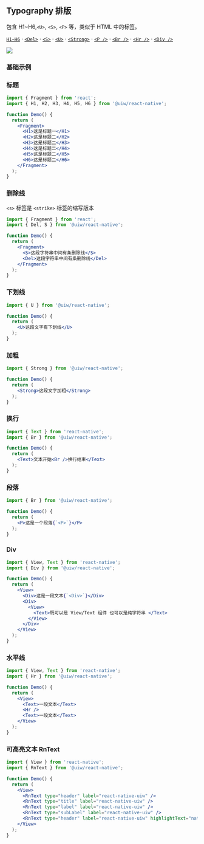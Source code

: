 Typography 排版
---

包含 H1~H6,`<U>`, `<S>`, `<P>` 等，类似于 HTML 中的标签。

[`H1~H6`](#标题) · [`<Del>`](#删除线) · [`<S>`](#删除线) · [`<U>`](#下划线) · [`<Strong>`](#加粗) · [`<P />`](#段落) · [`<Br />`](#换行) · [`<Hr />`](#水平线) · [`<Div />`](#div)

![](https://user-images.githubusercontent.com/57083007/146734264-8cb81fae-c4b5-4e02-9794-627442e580c9.png)<!--rehype:style=zoom: 33%;float: right; margin-left: 15px;-->

### 基础示例

### 标题

```jsx
import { Fragment } from 'react';
import { H1, H2, H3, H4, H5, H6 } from '@uiw/react-native';

function Demo() {
  return (
    <Fragment>
      <H1>这是标题一</H1>
      <H2>这是标题二</H2>
      <H3>这是标题二</H3>
      <H4>这是标题二</H4>
      <H5>这是标题二</H5>
      <H6>这是标题二</H6>
    </Fragment>
  );
}
```

### 删除线

`<s>` 标签是 `<strike>` 标签的缩写版本

```jsx
import { Fragment } from 'react';
import { Del, S } from '@uiw/react-native';

function Demo() {
  return (
    <Fragment>
      <S>这段字符串中间有条删除线</S>
      <Del>这段字符串中间有条删除线</Del>
    </Fragment>
  );
}
```

### 下划线

```jsx
import { U } from '@uiw/react-native';

function Demo() {
  return (
    <U>这段文字有下划线</U>
  );
}
```

### 加粗

```jsx
import { Strong } from '@uiw/react-native';

function Demo() {
  return (
    <Strong>这段文字加粗</Strong>
  );
}
```

### 换行

```jsx
import { Text } from 'react-native';
import { Br } from '@uiw/react-native';

function Demo() {
  return (
    <Text>文本开始<Br />换行结束</Text>
  );
}
```

### 段落

```jsx
import { Br } from '@uiw/react-native';

function Demo() {
  return (
    <P>这是一个段落{`<P>`}</P>
  );
}
```

### Div

```jsx
import { View, Text } from 'react-native';
import { Div } from '@uiw/react-native';

function Demo() {
  return (
    <View>
      <Div>这是一段文本{`<Div>`}</Div>
      <Div>
        <View>
          <Text>既可以是 View/Text 组件 也可以是纯字符串 </Text>
        </View>
      </Div>
    </View>
  );
}
```

### 水平线

```jsx
import { View, Text } from 'react-native';
import { Hr } from '@uiw/react-native';

function Demo() {
  return (
    <View>
      <Text>一段文本</Text>
      <Hr />
      <Text>一段文本</Text>
    </View>
  );
}
```

### 可高亮文本 RnText

```jsx
import { View } from 'react-native';
import { RnText } from '@uiw/react-native';

function Demo() {
  return (
    <View>
      <RnText type="header" label="react-native-uiw" />
      <RnText type="title" label="react-native-uiw" />
      <RnText type="label" label="react-native-uiw" />
      <RnText type="subLabel" label="react-native-uiw" />
      <RnText type="header" label="react-native-uiw" highlightText="native" highlightTextStyle={{ fontSize: 24, color: "red" }} />
    </View>
  );
}
```
